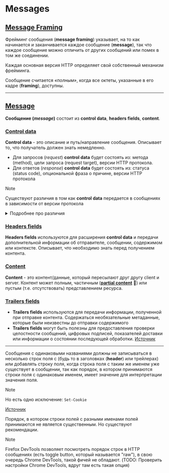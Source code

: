 # Messages

## [Message Framing](https://www.rfc-editor.org/rfc/rfc9110#name-framing-and-completeness)

Фрейминг сообщения (**message framing**) указывает, на то как начинается и заканчивается каждое сообщение (**message**), так что каждое сообщение можно отличить от других сообщений или помех в том же соединении.

Каждая основная версия HTTP определяет свой собственный механизм фрейминга.

Сообщение считается *«полным»*, когда все октеты, указанные в его кадре (**framing**), доступны.

___

## [Message](https://www.rfc-editor.org/rfc/rfc9110#section-6)

**Сообщение (*message*)** состоит из **control data**, **headers fields**, **content**.

### [Control data](https://www.rfc-editor.org/rfc/rfc9110#section-6.2)

**Control data** - это описание и путь/направление сообщения. Описывает то, что получатель должен знать немедленно.

- Для запросов (*request*) **control data** будет состоять из:  метода (method), цели запроса (request target), версии HTTP протокола.
- Для ответов (*response*) **control data** будет состоять из: статуса (status code), опциональной фраза о причине, версии HTTP протокола

> [!NOTE]
> Существуют различия в том как **control data** передается в сообщениях в зависимости от версии протокола
>
> <details>
> <summary>Подробнее про различия</summary>
> <p>
>
> В HTTP/1.1 и более ранних протоколах **control data** отправляются в виде первой строки сообщения.
>  ___
>
> ![Mozilla Firefox screenshot](../assets/messages/contol-data-firefox.png)
>
> В HTTP/2 и HTTP/3 **control data** передаются как *pseudo-header* поля с зарезервированными именными префиксами >(например, ":authority")
>
>  ___
>
> ![HTTP/2 (Chrome DevTools screenshot)](../assets/messages/contol-data-chrome.png)
>
> ![HTTP/2 Opened HAR file (Visual Studio Code screenshot)](../assets/messages/contol-data-har.png)
>
> </p>
> </details>

### [Headers fields](https://www.rfc-editor.org/rfc/rfc9110#section-6.3)

**Headers fields** используются для расширения **control data** и передачи дополнительной информации об отправителе, сообщении, содержимом или контексте. Описывает, что необходимо знать перед получением контента.

### [Content](https://www.rfc-editor.org/rfc/rfc9110#section-6.4)

**Content** - это контент/данные, который пересылают друг другу client и server. Контент может полным, частичным ([**partial content**](./partial-content.md) 📂) или пустым (т.е. отсутствовать) представлением ресурса.

### [Trailers fields](https://www.rfc-editor.org/rfc/rfc9110#section-6.5)

- **Trailers fields** используются для передачи информации, полученной при отправке контента. Содержаться необязательные метаданные, которые были неизвестны до отправки содержимого
- **Trailers fields** могут быть полезны для предоставления проверки целостности сообщений, цифровых подписей, показателей доставки или информации о состоянии последующей обработки. [Источник](https://www.rfc-editor.org/rfc/rfc9110#section-6.5-1)

<!-- TODO: Изучить для чего это могут быть полезны trailer fields и как их применять -->

___

Сообщения с одинаковыми названиями должны не записываться в несколько строк поля с (будь то в заголовках (**header**) или трейлерах) или добавлять строку поля, когда строка поля с таким же именем уже существует в сообщении, так как порядок, в котором принимаются строки поля с одинаковым именем, имеет значение для интерпретации значения поля.

> [!NOTE]
> Но есть одно исключение: `Set-Cookie`
>
> [Источник](https://www.rfc-editor.org/rfc/rfc9110#section-5.3)

Порядок, в котором строки полей с разными именами полей принимаются не является существенным. Но существуют рекомендации.

<!-- TODO: Найти рекомендации по порядку. -->

> [!NOTE]
> Firefox DevTools позволяет посмотреть порядок строк в HTTP сообщениях (есть toggle button, который называется "raw"), в свою очередь Chrome DevTools, такой фичей не обладают. (TODO: Проверить настройки Chrome DevTools, вдруг там есть такая опция)
